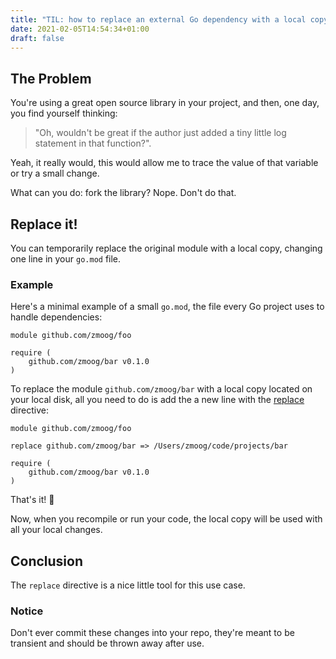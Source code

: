 ```yaml
---
title: "TIL: how to replace an external Go dependency with a local copy"
date: 2021-02-05T14:54:34+01:00
draft: false
---
```


## The Problem

You're using a great open source library in your project, and then, one day, you find yourself thinking: 

> "Oh, wouldn't be great if the author just added a tiny little log statement in that function?". 

Yeah, it really would, this would allow me to trace the value of that variable or try a small change.

What can you do: fork the library? Nope. Don't do that.


## Replace it!

You can temporarily replace the original module with a local copy, changing one line in your `go.mod` file.


### Example

Here's a minimal example of a small `go.mod`, the file every Go project uses to handle dependencies:

```
module github.com/zmoog/foo

require (
    github.com/zmoog/bar v0.1.0
)
```

To replace the module `github.com/zmoog/bar` with a local copy located on your local disk, all you need to do is add the a new line with the [replace](https://golang.org/ref/mod#go-mod-file-replace) directive:

```
module github.com/zmoog/foo

replace github.com/zmoog/bar => /Users/zmoog/code/projects/bar

require (
    github.com/zmoog/bar v0.1.0
)
```

That's it! 🥳

Now, when you recompile or run your code, the local copy will be used with all your local changes.


## Conclusion

The `replace` directive is a nice little tool for this use case.

### Notice

Don't ever commit these changes into your repo, they're meant to be transient and should be thrown away after use.

